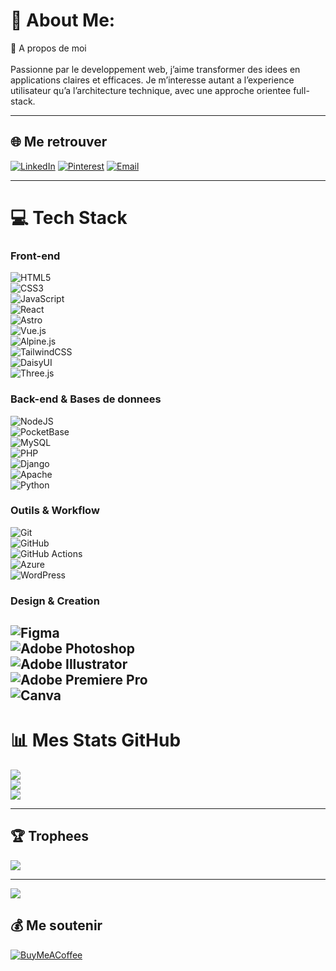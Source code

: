 # 💫 About Me:
<span style="font-size:14px">
👋 A propos de moi<br><br>
Passionne par le developpement web, j’aime transformer des idees en applications claires et efficaces.  
Je m’interesse autant a l’experience utilisateur qu’a l’architecture technique, avec une approche orientee full-stack.  
</span>


---

## 🌐 Me retrouver
[![LinkedIn](https://img.shields.io/badge/LinkedIn-%230077B5.svg?logo=linkedin&logoColor=white)](https://linkedin.com/in/bryan-menoux) 
[![Pinterest](https://img.shields.io/badge/Pinterest-%23E60023.svg?logo=Pinterest&logoColor=white)](https://pinterest.com/BryanMenoux) 
[![Email](https://img.shields.io/badge/Email-D14836?logo=gmail&logoColor=white)](mailto:bryanmenoux@gmail.com)  

---
# 💻 Tech Stack

### Front-end  
![HTML5](https://img.shields.io/badge/html5-%23E34F26.svg?style=for-the-badge&logo=html5&logoColor=white)  
![CSS3](https://img.shields.io/badge/css3-%231572B6.svg?style=for-the-badge&logo=css3&logoColor=white)  
![JavaScript](https://img.shields.io/badge/javascript-%23323330.svg?style=for-the-badge&logo=javascript&logoColor=%23F7DF1E)  
![React](https://img.shields.io/badge/react-%2320232a.svg?style=for-the-badge&logo=react&logoColor=%2361DAFB)  
![Astro](https://img.shields.io/badge/astro-%232C2052.svg?style=for-the-badge&logo=astro&logoColor=white)  
![Vue.js](https://img.shields.io/badge/vue.js-%2335495e.svg?style=for-the-badge&logo=vuedotjs&logoColor=%234FC08D)  
![Alpine.js](https://img.shields.io/badge/alpinejs-%238BC0D0.svg?style=for-the-badge&logo=alpinedotjs&logoColor=black)  
![TailwindCSS](https://img.shields.io/badge/tailwindcss-%2338B2AC.svg?style=for-the-badge&logo=tailwind-css&logoColor=white)  
![DaisyUI](https://img.shields.io/badge/daisyui-5A0EF8?style=for-the-badge&logo=daisyui&logoColor=white)  
![Three.js](https://img.shields.io/badge/threejs-black?style=for-the-badge&logo=three.js&logoColor=white)  

### Back-end & Bases de donnees  
![NodeJS](https://img.shields.io/badge/node.js-6DA55F?style=for-the-badge&logo=node.js&logoColor=white)  
![PocketBase](https://img.shields.io/badge/pocketbase-%23b8dbe4.svg?style=for-the-badge&logo=Pocketbase&logoColor=black)  
![MySQL](https://img.shields.io/badge/mysql-4479A1.svg?style=for-the-badge&logo=mysql&logoColor=white)  
![PHP](https://img.shields.io/badge/php-%23777BB4.svg?style=for-the-badge&logo=php&logoColor=white)  
![Django](https://img.shields.io/badge/django-%23092E20.svg?style=for-the-badge&logo=django&logoColor=white)  
![Apache](https://img.shields.io/badge/apache-%23D42029.svg?style=for-the-badge&logo=apache&logoColor=white)  
![Python](https://img.shields.io/badge/python-%233776AB.svg?style=for-the-badge&logo=python&logoColor=white)  

### Outils & Workflow  
![Git](https://img.shields.io/badge/git-%23F05032.svg?style=for-the-badge&logo=git&logoColor=white)  
![GitHub](https://img.shields.io/badge/github-%23121011.svg?style=for-the-badge&logo=github&logoColor=white)  
![GitHub Actions](https://img.shields.io/badge/github%20actions-%232671E5.svg?style=for-the-badge&logo=githubactions&logoColor=white)  
![Azure](https://img.shields.io/badge/azure-%230072C6.svg?style=for-the-badge&logo=microsoftazure&logoColor=white)  
![WordPress](https://img.shields.io/badge/WordPress-%23117AC9.svg?style=for-the-badge&logo=WordPress&logoColor=white)  

### Design & Creation  
![Figma](https://img.shields.io/badge/figma-%23F24E1E.svg?style=for-the-badge&logo=figma&logoColor=white)  
![Adobe Photoshop](https://img.shields.io/badge/adobe%20photoshop-%2331A8FF.svg?style=for-the-badge&logo=adobe%20photoshop&logoColor=white)  
![Adobe Illustrator](https://img.shields.io/badge/adobe%20illustrator-%23FF9A00.svg?style=for-the-badge&logo=adobe%20illustrator&logoColor=white)  
![Adobe Premiere Pro](https://img.shields.io/badge/Adobe%20Premiere%20Pro-9999FF.svg?style=for-the-badge&logo=Adobe%20Premiere%20Pro&logoColor=white)  
![Canva](https://img.shields.io/badge/Canva-%2300C4CC.svg?style=for-the-badge&logo=Canva&logoColor=white)  
---

# 📊 Mes Stats GitHub
![](https://github-readme-stats.vercel.app/api?username=Bryan-Menoux&theme=blue_navy&hide_border=false&include_all_commits=false&count_private=false)<br/>
![](https://nirzak-streak-stats.vercel.app/?user=Bryan-Menoux&theme=blue_navy&hide_border=false)<br/>
![](https://github-readme-stats.vercel.app/api/top-langs/?username=Bryan-Menoux&theme=blue_navy&hide_border=false&include_all_commits=false&count_private=false&layout=compact)

---

## 🏆 Trophees
![](https://github-profile-trophy.vercel.app/?username=Bryan-Menoux&theme=blue_navy&no-frame=false&no-bg=true&margin-w=4)

---

[![](https://visitcount.itsvg.in/api?id=Bryan-Menoux&icon=5&color=0)](https://visitcount.itsvg.in)

## 💰 Me soutenir
[![BuyMeACoffee](https://img.shields.io/badge/Buy%20Me%20a%20Coffee-ffdd00?style=for-the-badge&logo=buy-me-a-coffee&logoColor=black)](https://buymeacoffee.com/bryan-menoux)  
